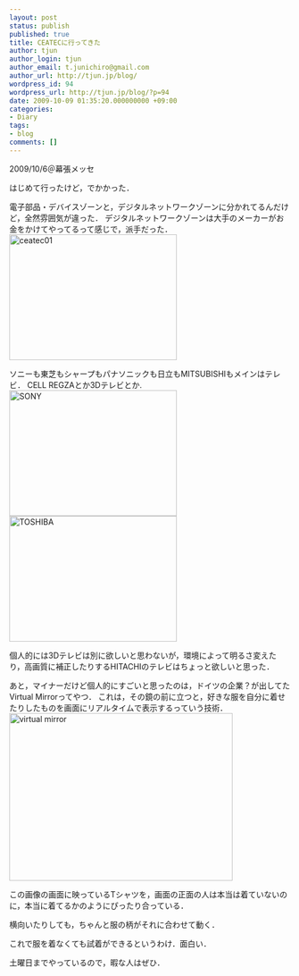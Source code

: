```yaml
---
layout: post
status: publish
published: true
title: CEATECに行ってきた
author: tjun
author_login: tjun
author_email: t.junichiro@gmail.com
author_url: http://tjun.jp/blog/
wordpress_id: 94
wordpress_url: http://tjun.jp/blog/?p=94
date: 2009-10-09 01:35:20.000000000 +09:00
categories:
- Diary
tags:
- blog
comments: []
---
```

2009/10/6＠幕張メッセ

はじめて行ったけど，でかかった．

電子部品・デバイスゾーンと，デジタルネットワークゾーンに分かれてるんだけど，全然雰囲気が違った．
デジタルネットワークゾーンは大手のメーカーがお金をかけてやってるって感じで，派手だった．
<img src="http://tjun.jp/blog/img/2009/10/R0010678-300x225.jpg" alt="ceatec01" title="ceatec01" width="300" height="225" class="aligncenter size-medium wp-image-96" />

ソニーも東芝もシャープもパナソニックも日立もMITSUBISHIもメインはテレビ．
CELL REGZAとか3Dテレビとか.
<img src="http://tjun.jp/blog/img/2009/10/R0010674-300x225.jpg" alt="SONY" title="SONY" width="300" height="225" class="aligncenter size-medium wp-image-99" /><img src="http://tjun.jp/blog/img/2009/10/R0010677-300x225.jpg" alt="TOSHIBA" title="TOSHIBA" width="300" height="225" class="aligncenter size-medium wp-image-101" />

個人的には3Dテレビは別に欲しいと思わないが，環境によって明るさ変えたり，高画質に補正したりするHITACHIのテレビはちょっと欲しいと思った．


あと，マイナーだけど個人的にすごいと思ったのは，ドイツの企業？が出してたVirtual Mirrorってやつ．
これは，その鏡の前に立つと，好きな服を自分に着せたりしたものを画面にリアルタイムで表示するっていう技術．
<img src="http://tjun.jp/blog/img/2009/10/R0010669-300x225.jpg" alt="virtual mirror" title="virtual mirror" width="400" height="300" class="aligncenter size-medium wp-image-102" />

この画像の画面に映っているTシャツを，画面の正面の人は本当は着ていないのに，本当に着てるかのようにぴったり合っている．

横向いたりしても，ちゃんと服の柄がそれに合わせて動く．


これで服を着なくても試着ができるというわけ．面白い．



土曜日までやっているので，暇な人はぜひ．
